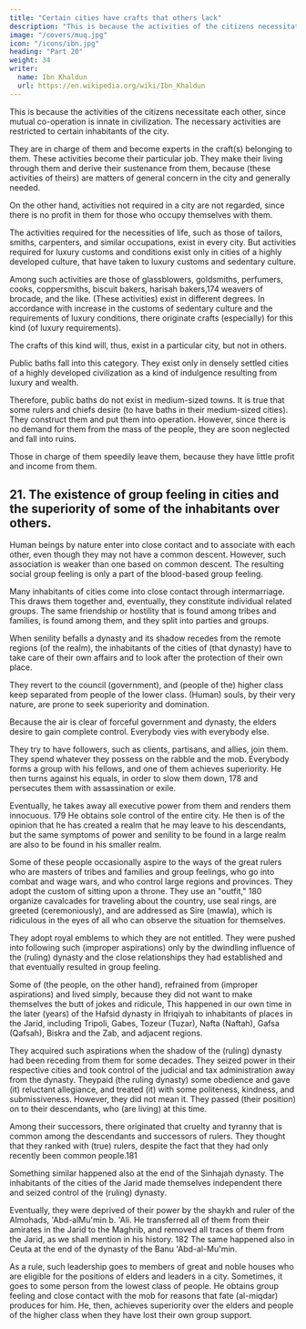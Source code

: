 ```yaml
---
title: "Certain cities have crafts that others lack"
description: "This is because the activities of the citizens necessitate each other, since mutual co-operation is innate in civilization"
image: "/covers/muq.jpg"
icon: "/icons/ibn.jpg"
heading: "Part 20"
weight: 34
writer:
  name: Ibn Khaldun
  url: https://en.wikipedia.org/wiki/Ibn_Khaldun
---
```




<!-- ## 20. Certain cities have crafts that others lack. -->

This is because the activities of the citizens necessitate each other, since mutual co-operation is innate in civilization. The necessary activities are restricted to certain inhabitants of the city. 

They are in charge of them and become experts in the craft(s) belonging to them. These activities become their particular job. They make their living through them and derive their sustenance from them, because (these activities of theirs) are matters of general concern in the city and generally needed. 

On the other hand, activities not required in a city are not regarded, since there is no profit in them for those who occupy themselves with them.

The activities required for the necessities of life, such as those of tailors, smiths, carpenters, and similar occupations, exist in every city. But activities required for luxury customs and conditions exist only in cities of a highly developed
culture, that have taken to luxury customs and sedentary culture. 

Among such activities are those of glassblowers, goldsmiths, perfumers, cooks, coppersmiths, biscuit bakers, harisah bakers,174 weavers of brocade, and the like. (These activities) exist in different degrees. In accordance with increase in the customs of
sedentary culture and the requirements of luxury conditions, there originate crafts (especially) for this kind (of luxury requirements). 

The crafts of this kind will, thus, exist in a particular city, but not in others.

Public baths fall into this category. They exist only in densely settled cities of a highly developed civilization as a kind of indulgence resulting from luxury and wealth. 

Therefore, public baths do not exist in medium-sized towns. It is true that some rulers and chiefs desire (to have baths in their medium-sized cities). They construct them and put them into operation. However, since there is no demand for
them from the mass of the people, they are soon neglected and fall into ruins. 

Those in charge of them speedily leave them, because they have little profit and income from them.


## 21. The existence of group feeling in cities and the superiority of some of the inhabitants over others.

Human beings by nature enter into close contact and to associate with each other, even though they may not have a common descent. However, such association is weaker than one based on common descent. The resulting social group feeling is only a part of the blood-based group feeling. 

Many inhabitants of cities come into close contact through intermarriage. This draws them together and, eventually, they constitute individual related groups. The same friendship or hostility that is found among tribes and families, is found among them, and they split into parties and groups.

When senility befalls a dynasty and its shadow recedes from the remote regions (of the realm), the inhabitants of the cities of (that dynasty) have to take care of their own affairs and to look after the protection of their own place. 

They revert to the council (government), and (people of the) higher class keep separated from people of the lower class. (Human) souls, by their very nature, are prone to seek superiority and domination. 

Because the air is clear of forceful government and dynasty, the elders desire to gain complete control. Everybody vies with everybody else. 

They try to have followers, such as clients, partisans, and allies, join them. They spend whatever they possess on the rabble and the mob. Everybody forms a group with his fellows, and one of them achieves superiority. He then turns against
his equals, in order to slow them down, 178 and persecutes them with assassination or exile. 

Eventually, he takes away all executive power from them and renders them innocuous. 179 He obtains sole control of the entire city. He then is of the opinion that he has created a realm that he may leave to his descendants, but the same symptoms of power and senility to be found in a large realm are also to be found in his smaller realm.

Some of these people occasionally aspire to the ways of the great rulers who are masters of tribes and families and group feelings, who go into combat and wage wars, and who control large regions and provinces. They adopt the custom of sitting
upon a throne. They use an "outfit," 180 organize cavalcades for traveling about the country, use seal rings, are greeted (ceremoniously), and are addressed as Sire (mawla), which is ridiculous in the eyes of all who can observe the situation for themselves. 

They adopt royal emblems to which they are not entitled. They were pushed into following such (improper aspirations) only by the dwindling influence of the (ruling) dynasty and the close relationships they had established and that eventually resulted in group feeling. 

Some of (the people, on the other hand), refrained from (improper aspirations) and lived simply, because they did not want to
make themselves the butt of jokes and ridicule, This happened in our own time in the later (years) of the Hafsid dynasty in
Ifriqiyah to inhabitants of places in the Jarid, including Tripoli, Gabes, Tozeur (Tuzar), Nafta (Naftah), Gafsa (Qafsah), Biskra and the Zab, and adjacent regions.

They acquired such aspirations when the shadow of the (ruling) dynasty had been receding from them for some decades. They seized power in their respective cities and took control of the judicial and tax administration away from the dynasty. Theypaid (the ruling dynasty) some obedience and gave (it) reluctant allegiance, and treated (it) with some politeness, kindness, and submissiveness. However, they did not mean it. They passed (their position) on to their descendants, who (are living) at
this time. 

Among their successors, there originated that cruelty and tyranny that is common among the descendants and successors of rulers. They thought that they ranked with (true) rulers, despite the fact that they had only recently been common
people.181

Something similar happened also at the end of the Sinhajah dynasty. The
inhabitants of the cities of the Jarid made themselves independent there and seized
control of the (ruling) dynasty. 

Eventually, they were deprived of their power by the shaykh and ruler of the Almohads, 'Abd-alMu'min b. 'Ali. He transferred all of them from their amirates in the Jarid to the Maghrib, and removed all traces of them from the Jarid, as we shall mention in his history. 182 The same happened also in Ceuta at the end of the dynasty of the Banu 'Abd-al-Mu'min.

As a rule, such leadership goes to members of great and noble houses who are eligible for the positions of elders and leaders in a city. Sometimes, it goes to some person from the lowest class of people. He obtains group feeling and close contact with the mob for reasons that fate (al-miqdar) produces for him. He, then, achieves superiority over the elders and people of the higher class when they have lost their own group support.


